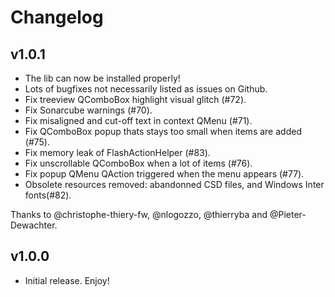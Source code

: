 # Changelog

## v1.0.1

- The lib can now be installed properly!
- Lots of bugfixes not necessarily listed as issues on Github.
- Fix treeview QComboBox highlight visual glitch (#72).
- Fix Sonarcube warnings (#70).
- Fix misaligned and cut-off text in context QMenu (#71).
- Fix QComboBox popup thats stays too small when items are added (#75).
- Fix memory leak of FlashActionHelper (#83).
- Fix unscrollable QComboBox when a lot of items (#76).
- Fix popup QMenu QAction triggered when the menu appears (#77).
- Obsolete resources removed: abandonned CSD files, and Windows Inter fonts(#82).

Thanks to @christophe-thiery-fw, @nlogozzo, @thierryba and @Pieter-Dewachter.

## v1.0.0

- Initial release. Enjoy!
